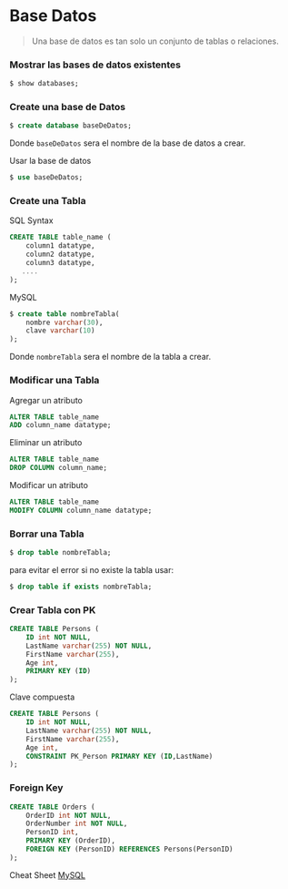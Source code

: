 # Base Datos 
>Una base de datos es tan solo un conjunto de tablas o relaciones.

### Mostrar las bases de datos existentes 

```sql
$ show databases;
```
### Create una base de Datos

```sql
$ create database baseDeDatos;
```
Donde `baseDeDatos` sera el nombre de la base de datos a crear.

Usar la base de datos 

```sql
$ use baseDeDatos;
```

### Create una Tabla 

SQL Syntax 

```sql
CREATE TABLE table_name (
    column1 datatype,
    column2 datatype,
    column3 datatype,
   ....
);
```

MySQL

```sql
$ create table nombreTabla(
    nombre varchar(30),
    clave varchar(10)
);
```

Donde `nombreTabla` sera el nombre de la tabla a crear.


### Modificar una Tabla 

Agregar un atributo 

```sql
ALTER TABLE table_name
ADD column_name datatype;
```

Eliminar un atributo 

```sql
ALTER TABLE table_name
DROP COLUMN column_name;
```

Modificar un atributo 

```sql
ALTER TABLE table_name
MODIFY COLUMN column_name datatype; 
```

### Borrar una Tabla 

```sql
$ drop table nombreTabla;
```

para evitar el error si no existe la tabla usar: 

```sql
$ drop table if exists nombreTabla;
```

### Crear Tabla con PK

```sql
CREATE TABLE Persons (
    ID int NOT NULL,
    LastName varchar(255) NOT NULL,
    FirstName varchar(255),
    Age int,
    PRIMARY KEY (ID)
);
```

Clave compuesta 

```sql
CREATE TABLE Persons (
    ID int NOT NULL,
    LastName varchar(255) NOT NULL,
    FirstName varchar(255),
    Age int,
    CONSTRAINT PK_Person PRIMARY KEY (ID,LastName)
);
```

### Foreign Key 
```sql
CREATE TABLE Orders (
    OrderID int NOT NULL,
    OrderNumber int NOT NULL,
    PersonID int,
    PRIMARY KEY (OrderID),
    FOREIGN KEY (PersonID) REFERENCES Persons(PersonID)
);
```



Cheat Sheet [MySQL](https://cheatography.com/davechild/cheat-sheets/mysql/)

